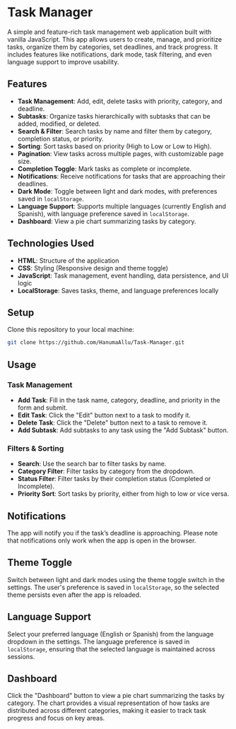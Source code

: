 # Task Manager

A simple and feature-rich task management web application built with vanilla JavaScript. This app allows users to create, manage, and prioritize tasks, organize them by categories, set deadlines, and track progress. It includes features like notifications, dark mode, task filtering, and even language support to improve usability.

## Features

- **Task Management**: Add, edit, delete tasks with priority, category, and deadline.
- **Subtasks**: Organize tasks hierarchically with subtasks that can be added, modified, or deleted.
- **Search & Filter**: Search tasks by name and filter them by category, completion status, or priority.
- **Sorting**: Sort tasks based on priority (High to Low or Low to High).
- **Pagination**: View tasks across multiple pages, with customizable page size.
- **Completion Toggle**: Mark tasks as complete or incomplete.
- **Notifications**: Receive notifications for tasks that are approaching their deadlines.
- **Dark Mode**: Toggle between light and dark modes, with preferences saved in `localStorage`.
- **Language Support**: Supports multiple languages (currently English and Spanish), with language preference saved in `localStorage`.
- **Dashboard**: View a pie chart summarizing tasks by category.

## Technologies Used

- **HTML**: Structure of the application
- **CSS**: Styling (Responsive design and theme toggle)
- **JavaScript**: Task management, event handling, data persistence, and UI logic
- **LocalStorage**: Saves tasks, theme, and language preferences locally

## Setup

Clone this repository to your local machine:

```bash
git clone https://github.com/HanumaAllu/Task-Manager.git
```

## Usage

### Task Management

- **Add Task**: Fill in the task name, category, deadline, and priority in the form and submit.
- **Edit Task**: Click the "Edit" button next to a task to modify it.
- **Delete Task**: Click the "Delete" button next to a task to remove it.
- **Add Subtask**: Add subtasks to any task using the "Add Subtask" button.

### Filters & Sorting

- **Search**: Use the search bar to filter tasks by name.
- **Category Filter**: Filter tasks by category from the dropdown.
- **Status Filter**: Filter tasks by their completion status (Completed or Incomplete).
- **Priority Sort**: Sort tasks by priority, either from high to low or vice versa.

## Notifications

The app will notify you if the task’s deadline is approaching. Please note that notifications only work when the app is open in the browser.

## Theme Toggle

Switch between light and dark modes using the theme toggle switch in the settings. The user's preference is saved in `localStorage`, so the selected theme persists even after the app is reloaded.

## Language Support

Select your preferred language (English or Spanish) from the language dropdown in the settings. The language preference is saved in `localStorage`, ensuring that the selected language is maintained across sessions.

## Dashboard

Click the "Dashboard" button to view a pie chart summarizing the tasks by category. The chart provides a visual representation of how tasks are distributed across different categories, making it easier to track task progress and focus on key areas.

